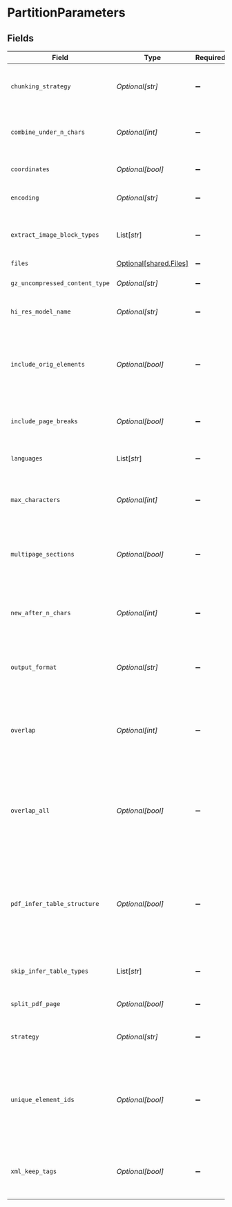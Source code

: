 # PartitionParameters


## Fields

| Field                                                                                                                                                                                                                    | Type                                                                                                                                                                                                                     | Required                                                                                                                                                                                                                 | Description                                                                                                                                                                                                              | Example                                                                                                                                                                                                                  |
| ------------------------------------------------------------------------------------------------------------------------------------------------------------------------------------------------------------------------ | ------------------------------------------------------------------------------------------------------------------------------------------------------------------------------------------------------------------------ | ------------------------------------------------------------------------------------------------------------------------------------------------------------------------------------------------------------------------ | ------------------------------------------------------------------------------------------------------------------------------------------------------------------------------------------------------------------------ | ------------------------------------------------------------------------------------------------------------------------------------------------------------------------------------------------------------------------ |
| `chunking_strategy`                                                                                                                                                                                                      | *Optional[str]*                                                                                                                                                                                                          | :heavy_minus_sign:                                                                                                                                                                                                       | Use one of the supported strategies to chunk the returned elements. Currently supports: by_title                                                                                                                         | by_title                                                                                                                                                                                                                 |
| `combine_under_n_chars`                                                                                                                                                                                                  | *Optional[int]*                                                                                                                                                                                                          | :heavy_minus_sign:                                                                                                                                                                                                       | If chunking strategy is set, combine elements until a section reaches a length of n chars. Default: max_characters                                                                                                       | 500                                                                                                                                                                                                                      |
| `coordinates`                                                                                                                                                                                                            | *Optional[bool]*                                                                                                                                                                                                         | :heavy_minus_sign:                                                                                                                                                                                                       | If true, return coordinates for each element. Default: false                                                                                                                                                             |                                                                                                                                                                                                                          |
| `encoding`                                                                                                                                                                                                               | *Optional[str]*                                                                                                                                                                                                          | :heavy_minus_sign:                                                                                                                                                                                                       | The encoding method used to decode the text input. Default: utf-8                                                                                                                                                        | utf-8                                                                                                                                                                                                                    |
| `extract_image_block_types`                                                                                                                                                                                              | List[*str*]                                                                                                                                                                                                              | :heavy_minus_sign:                                                                                                                                                                                                       | The types of elements to extract, for use in extracting image blocks as base64 encoded data stored in metadata fields                                                                                                    | [<br/>"image",<br/>"table"<br/>]                                                                                                                                                                                         |
| `files`                                                                                                                                                                                                                  | [Optional[shared.Files]](../../models/shared/files.md)                                                                                                                                                                   | :heavy_minus_sign:                                                                                                                                                                                                       | The file to extract                                                                                                                                                                                                      |                                                                                                                                                                                                                          |
| `gz_uncompressed_content_type`                                                                                                                                                                                           | *Optional[str]*                                                                                                                                                                                                          | :heavy_minus_sign:                                                                                                                                                                                                       | If file is gzipped, use this content type after unzipping                                                                                                                                                                | application/pdf                                                                                                                                                                                                          |
| `hi_res_model_name`                                                                                                                                                                                                      | *Optional[str]*                                                                                                                                                                                                          | :heavy_minus_sign:                                                                                                                                                                                                       | The name of the inference model used when strategy is hi_res                                                                                                                                                             | yolox                                                                                                                                                                                                                    |
| `include_orig_elements`                                                                                                                                                                                                  | *Optional[bool]*                                                                                                                                                                                                         | :heavy_minus_sign:                                                                                                                                                                                                       | When True (the default), the elements used to form a chunk appear in `.metadata.orig_elements` for that chunk. Only applies when chunking is specified using the `chunking_strategy` argument.                           |                                                                                                                                                                                                                          |
| `include_page_breaks`                                                                                                                                                                                                    | *Optional[bool]*                                                                                                                                                                                                         | :heavy_minus_sign:                                                                                                                                                                                                       | If True, the output will include page breaks if the filetype supports it. Default: false                                                                                                                                 |                                                                                                                                                                                                                          |
| `languages`                                                                                                                                                                                                              | List[*str*]                                                                                                                                                                                                              | :heavy_minus_sign:                                                                                                                                                                                                       | The languages present in the document, for use in partitioning and/or OCR                                                                                                                                                | [eng]                                                                                                                                                                                                                    |
| `max_characters`                                                                                                                                                                                                         | *Optional[int]*                                                                                                                                                                                                          | :heavy_minus_sign:                                                                                                                                                                                                       | If chunking strategy is set, cut off new sections after reaching a length of n chars (hard max). Default: 500                                                                                                            | 1500                                                                                                                                                                                                                     |
| `multipage_sections`                                                                                                                                                                                                     | *Optional[bool]*                                                                                                                                                                                                         | :heavy_minus_sign:                                                                                                                                                                                                       | If chunking strategy is set, determines if sections can span multiple pages. Only applies to by_title chunking strategy.Default: true                                                                                    |                                                                                                                                                                                                                          |
| `new_after_n_chars`                                                                                                                                                                                                      | *Optional[int]*                                                                                                                                                                                                          | :heavy_minus_sign:                                                                                                                                                                                                       | If chunking strategy is set, cut off new sections after reaching a length of n chars (soft max). Default: max_characters (off)                                                                                           | 1500                                                                                                                                                                                                                     |
| `output_format`                                                                                                                                                                                                          | *Optional[str]*                                                                                                                                                                                                          | :heavy_minus_sign:                                                                                                                                                                                                       | The format of the response. Supported formats are application/json and text/csv. Default: application/json.                                                                                                              | application/json                                                                                                                                                                                                         |
| `overlap`                                                                                                                                                                                                                | *Optional[int]*                                                                                                                                                                                                          | :heavy_minus_sign:                                                                                                                                                                                                       | A prefix of this many trailing characters from the prior text-split chunk is applied to second and later chunks formed from oversized elements by text-splitting. Default: None                                          | 25                                                                                                                                                                                                                       |
| `overlap_all`                                                                                                                                                                                                            | *Optional[bool]*                                                                                                                                                                                                         | :heavy_minus_sign:                                                                                                                                                                                                       | When True, overlap is also applied to 'normal' chunks formed by combining whole elements. Use with caution as this can introduce noise into otherwise clean semantic units. Default: None                                |                                                                                                                                                                                                                          |
| `pdf_infer_table_structure`                                                                                                                                                                                              | *Optional[bool]*                                                                                                                                                                                                         | :heavy_minus_sign:                                                                                                                                                                                                       | Deprecated! Use skip_infer_table_types to opt out of table extraction for any file type. If False and strategy=hi_res, no Table Elements will be extracted from pdf files regardless of skip_infer_table_types contents. |                                                                                                                                                                                                                          |
| `skip_infer_table_types`                                                                                                                                                                                                 | List[*str*]                                                                                                                                                                                                              | :heavy_minus_sign:                                                                                                                                                                                                       | The document types that you want to skip table extraction with. Default: []                                                                                                                                              |                                                                                                                                                                                                                          |
| `split_pdf_page`                                                                                                                                                                                                         | *Optional[bool]*                                                                                                                                                                                                         | :heavy_minus_sign:                                                                                                                                                                                                       | Should the pdf file be split at client. Ignored on backend.                                                                                                                                                              |                                                                                                                                                                                                                          |
| `strategy`                                                                                                                                                                                                               | *Optional[str]*                                                                                                                                                                                                          | :heavy_minus_sign:                                                                                                                                                                                                       | The strategy to use for partitioning PDF/image. Options are fast, hi_res, auto. Default: auto                                                                                                                            | hi_res                                                                                                                                                                                                                   |
| `unique_element_ids`                                                                                                                                                                                                     | *Optional[bool]*                                                                                                                                                                                                         | :heavy_minus_sign:                                                                                                                                                                                                       | When True, assign UUIDs to element IDs, which guarantees their uniqueness (useful when using them as primary keys in database). Otherwise a SHA-256 of element text is used. Default: False                              |                                                                                                                                                                                                                          |
| `xml_keep_tags`                                                                                                                                                                                                          | *Optional[bool]*                                                                                                                                                                                                         | :heavy_minus_sign:                                                                                                                                                                                                       | If True, will retain the XML tags in the output. Otherwise it will simply extract the text from within the tags. Only applies to partition_xml.                                                                          |                                                                                                                                                                                                                          |